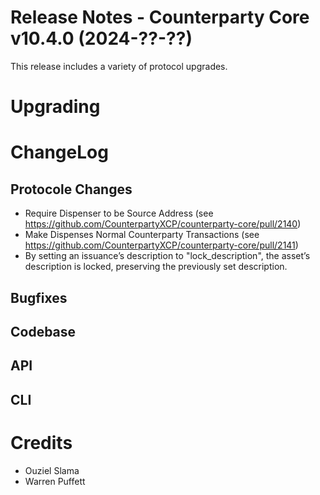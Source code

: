 # Release Notes - Counterparty Core v10.4.0 (2024-??-??)

This release includes a variety of protocol upgrades.

# Upgrading

# ChangeLog

## Protocole Changes

* Require Dispenser to be Source Address (see https://github.com/CounterpartyXCP/counterparty-core/pull/2140)
* Make Dispenses Normal Counterparty Transactions (see https://github.com/CounterpartyXCP/counterparty-core/pull/2141)
* By setting an issuance’s description to "lock_description", the asset’s description is locked, preserving the previously set description.

## Bugfixes

## Codebase

## API

## CLI

# Credits

* Ouziel Slama
* Warren Puffett
